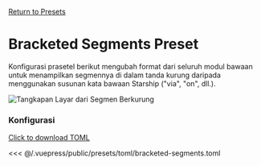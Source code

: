 [Return to Presets](/presets/#bracketed-segments)

# Bracketed Segments Preset

Konfigurasi prasetel berikut mengubah format dari seluruh modul bawaan untuk menampilkan segmennya di dalam tanda kurung daripada menggunakan susunan kata bawaan Starship ("via", "on", dll.).

![Tangkapan Layar dari Segmen Berkurung](/presets/img/bracketed-segments.png)

### Konfigurasi

[Click to download TOML](/presets/toml/bracketed-segments.toml)

<<< @/.vuepress/public/presets/toml/bracketed-segments.toml
